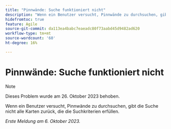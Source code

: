 ```yaml
---
title: "Pinnwände: Suche funktioniert nicht"
description: "Wenn ein Benutzer versucht, Pinnwände zu durchsuchen, gibt die Suche nicht alle Karten zurück, die die Suchkriterien erfüllen."
hidefromtoc: true
feature: Agile
source-git-commit: da113ea4babc7eaeadc80f73aabd45d9482ad620
workflow-type: tm+mt
source-wordcount: '60'
ht-degree: 16%

---
```



# Pinnwände: Suche funktioniert nicht

>[!NOTE]
>
>Dieses Problem wurde am 26. Oktober 2023 behoben.

Wenn ein Benutzer versucht, Pinnwände zu durchsuchen, gibt die Suche nicht alle Karten zurück, die die Suchkriterien erfüllen.

_Erste Meldung am 6. Oktober 2023._
